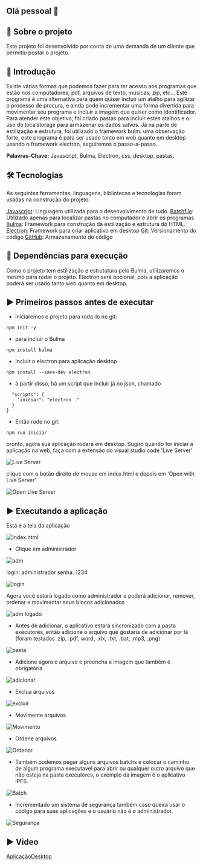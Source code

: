 ## Olá pessoal 👋


## 📑 Sobre o projeto
  Este projeto foi desenvolvido por conta de uma demanda de um cliente que permitiu postar o projeto.
  
##  📰 Introdução

  Existe várias formas que podemos fazer para ter acesso aos programas que estão nos computadores, pdf, arquivos de texto, músicas, zip, etc... Este programa é uma alternativa para quem quiser incluir um atalho para agilizar o processo de procura, e ainda pode incrementar uma forma divertida para movimentar seu programa e incluir a imagem que quiser como identificador. Para atender este objetivo, foi criado pastas para incluir estes atalhos e o uso do localstorage para armazenar os dados salvos. Já na parte de estilização e estrutura, foi utilizado o framework bulm. uma observação forte, este programa é para ser usado tanto em web quanto em desktop usando o framework electron, seguiremos o passo-a-passo.
  
__Palavras-Chave:__ Javascript, Bulma, Electron, css, desktop, pastas.

## 🛠️ Tecnologias

As seguintes ferramentas, linguagens, bibliotecas e tecnologias foram usadas na construção do projeto:

[Javascript](https://www.javascript.com/): Linguagem utilizada para o desenvolvimento de tudo.
[Batchfile](https://en.wikipedia.org/wiki/Batch_file): Utilizado apenas para localizar pastas no computador e abrir os programas
[Bulma](https://bulma.io/): Framework para construção da estilização e estrutura do HTML.
[Electron](https://electronjs.org/pt/): Framework para criar aplicativo em desktop
[Git](https://git-scm.com/): Versionamento do código
[GitHub](https://github.com/): Armazenamento do código

## 🚧 Dependências para execução

Como o projeto tem estilização e estrututura pelo Bulma, utilizaremos o mesmo para rodar o projeto. Electron será opcional, pois a aplicação poderá ser usado tanto web quanto em desktop.

## ▶️ Primeiros passos antes de executar

* iniciaremos o projeto para roda-lo no git:
```
npm init -y
```
* para incluir o Bulma
```
npm install bulma
```
* Incluir o electron para aplicação desktop
```
npm install --save-dev electron
```
* à partir disso, há um script que incluir já no json, chamado 
``` {
  "scripts": {
    "iniciar": "electron ."
  }
} 
```
* Então rode no git:
```
npm run iniciar
```
pronto, agora sua aplicação rodará em desktop.
Sugiro quando for iniciar a aplicação na web, faça com a extensão do visual studio code 'Live Server'

![Live Server](https://user-images.githubusercontent.com/92820414/214518289-5aaaf1ef-eee4-4bd4-94fd-0f67b8b690c1.png)

clique com o botão direito do mouse em index.html e depois em 'Open with Live Server'

![Open Live Server](https://user-images.githubusercontent.com/92820414/214518564-204eb4fb-a111-4083-b419-5cc1d8d801b7.png)

## ▶️ Executando a aplicação

Está é a tela da aplicação

![Index.html](https://user-images.githubusercontent.com/92820414/214522266-03905564-e6aa-442c-975e-23a60541fe58.png)

* Clique em administrador

![adm](https://user-images.githubusercontent.com/92820414/214522482-936efbe5-4fea-4bf3-b0bc-d5e4817dc5ec.png)

login: administrador
senha: 1234

![login](https://user-images.githubusercontent.com/92820414/214522714-e0a16aa1-9d81-4bac-91a0-16f04e3aec8b.png)

Agora você estará logado como administrador e poderá adicionar, remover, ordenar e movimentar seus blocos adicionados

![adm logado](https://user-images.githubusercontent.com/92820414/214522797-1e2cdbba-9ba5-4bcd-80ec-8c4e13fbf901.png)

* Antes de adicionar, o aplicativo estará sincronizado com a pasta executores, então adicione o arquivo que gostaria de adicionar por lá (foram testados .zip, .pdf, word, .xlx, .txt, .bat, .mp3, .png)

![pasta](https://user-images.githubusercontent.com/92820414/214525583-6264df53-b759-446e-ac98-8ff553a8e6db.gif)

* Adicione agora o arquivo e preencha a imagem que também é obrigatória

![adicionar](https://user-images.githubusercontent.com/92820414/214526463-a5e7a928-4656-4509-94df-1c3bbb6ca4e7.gif)

* Exclua arquivos

![excluir](https://user-images.githubusercontent.com/92820414/214527556-1fd834e5-2731-44f7-8cf1-04368aca92a7.gif)

* Movimente arquivos

![Movimento](https://user-images.githubusercontent.com/92820414/214527700-829994c0-c02b-4470-8eb7-8c51e8545a84.gif)

* Ordene arquivos

![Ordenar](https://user-images.githubusercontent.com/92820414/214527843-e26c67ed-bf82-4ae0-af7b-3bf35e5810cc.gif)

* Também podemos pegar alguns arquivos batchs e colocar o caminho de algum programa executavel para abrir ou qualquer outro arquivo que não esteja na pasta executores, o exemplo da imagem é o aplicativo IPFS.

![Batch](https://user-images.githubusercontent.com/92820414/214529669-66478308-6ec5-4db4-80e4-8a3d2cc491b2.gif)

* Incrementado um sistema de segurança também caso queira usar o código para suas aplicações e o usuário não é o administrador.

![Segurança](https://user-images.githubusercontent.com/92820414/214529995-27ac5be3-7b9a-4c58-866f-e74ce377f97f.gif)

## ▶️ Video
[AplicaçãoDesktop](https://www.loom.com/share/76a9c2c422d44062a27ee046f897772d)
